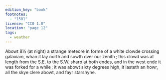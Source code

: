 ```yaml
---
edition_key: "book"
footnotes:
  - "1581"
license: "CC0 1.0"
location: "page 12"
tags:
  - weather
---
```

Abowt 8½ (at night) a
strange meteore in forme of a white clowde crossing galaxiam,
whan it lay north and sowth over our zenith ; this clowd was at
length from the S.E. to the S.W. sharp at both endes, and in
the west ende it was forked for a while ; it was abowt sixty
degrees high, it lasteth an howr, all the skye clere abowt, and fayr
starshyne.
